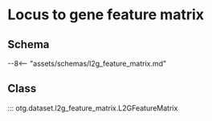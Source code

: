 # Locus to gene feature matrix

## Schema
--8<-- "assets/schemas/l2g_feature_matrix.md"

## Class
::: otg.dataset.l2g_feature_matrix.L2GFeatureMatrix
